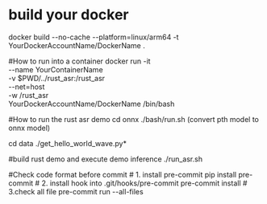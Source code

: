 # build your docker

docker build --no-cache --platform=linux/arm64 -t
YourDockerAccountName/DockerName .

#How to run into a container docker run -it \
 --name YourContainerName \
 -v $PWD/../rust_asr:/rust_asr \
 --net=host \
 -w /rust_asr \
 YourDockerAccountName/DockerName /bin/bash

#How to run the rust asr demo cd onnx ./bash/run.sh (convert pth model to onnx
model)

cd data ./get_hello_world_wave.py\*

#build rust demo and execute demo inference ./run_asr.sh

#Check code format before commit # 1. install pre-commit pip install
pre-commit # 2. install hook into .git/hooks/pre-commit pre-commit install #
3.check all file pre-commit run --all-files
